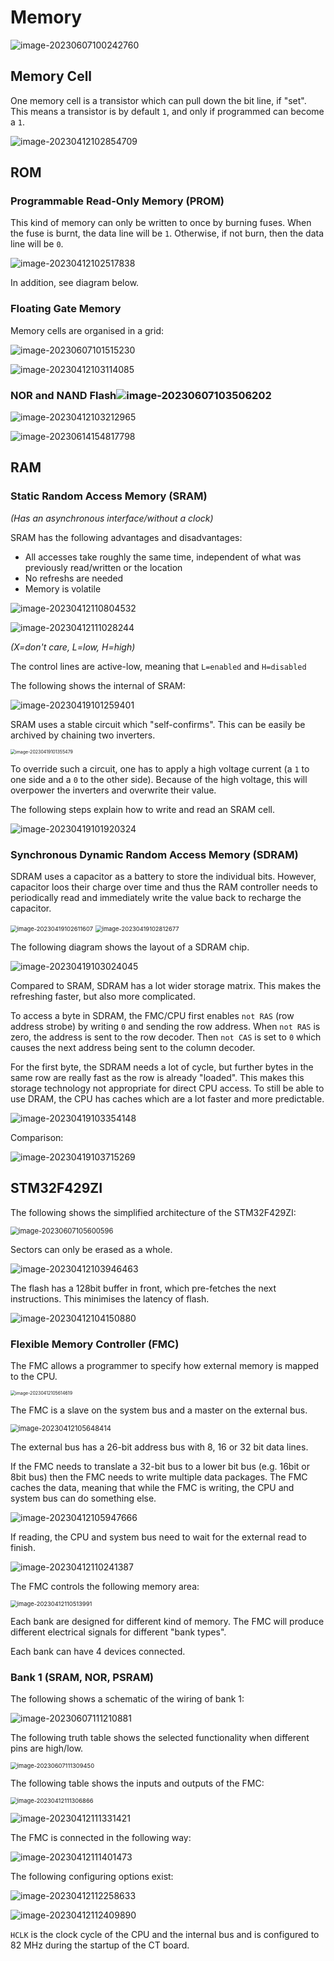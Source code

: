 # Memory

![image-20230607100242760](res/Memory/image-20230607100242760.png)

## Memory Cell

One memory cell is a transistor which can pull down the bit line, if "set". This means a transistor is by default `1`, and only if programmed can become a `1`.

![image-20230412102854709](res/Memory/image-20230412102854709.png)

## ROM

### Programmable Read-Only Memory (PROM)

This kind of memory can only be written to once by burning fuses. When the fuse is burnt, the data line will be `1`. Otherwise, if not burn, then the data line will be `0`.

![image-20230412102517838](res/Memory/image-20230412102517838.png)

In addition, see diagram below.

### Floating Gate Memory

Memory cells are organised in a grid:

![image-20230607101515230](res/Memory/image-20230607101515230.png)

![image-20230412103114085](res/Memory/image-20230412103114085.png)

### NOR and NAND Flash![image-20230607103506202](res/Memory/image-20230607103506202.png)

![image-20230412103212965](res/Memory/image-20230412103212965.png)

![image-20230614154817798](res/Memory/image-20230614154817798.png)

## RAM

### Static Random Access Memory (SRAM)

*(Has an asynchronous interface/without a clock)*

SRAM has the following advantages and disadvantages:

* All accesses take roughly the same time, independent of what was previously read/written or the location
* No refreshs are needed
* Memory is volatile

![image-20230412110804532](res/Memory/image-20230412110804532.png)

![image-20230412111028244](res/Memory/image-20230412111028244.png)

*(X=don't care, L=low, H=high)*

The control lines are active-low, meaning that `L=enabled` and `H=disabled`

The following shows the internal of SRAM:

![image-20230419101259401](res/Memory/image-20230419101259401.png)

SRAM uses a stable circuit which "self-confirms". This can be easily be archived by chaining two inverters.

<img src="res/Memory/image-20230419101355479.png" alt="image-20230419101355479" style="zoom: 50%;" />

To override such a circuit, one has to apply a high voltage current (a `1` to one side and a `0` to the other side). Because of the high voltage, this will overpower the inverters and overwrite their value.

The following steps explain how to write and read an SRAM cell.

![image-20230419101920324](res/Memory/image-20230419101920324.png)

### Synchronous Dynamic Random Access Memory (SDRAM)

SDRAM uses a capacitor as a battery to store the individual bits. However, capacitor loos their charge over time and thus the RAM controller needs to periodically read and immediately write the value back to recharge the capacitor.

<img src="res/Memory/image-20230419102611607.png" alt="image-20230419102611607" style="zoom: 67%;" />  <img src="res/Memory/image-20230419102812677.png" alt="image-20230419102812677" style="zoom:67%;" />

The following diagram shows the layout of a SDRAM chip.

![image-20230419103024045](res/Memory/image-20230419103024045.png)

Compared to SRAM, SDRAM has a lot wider storage matrix. This makes the refreshing faster, but also more complicated.

To access a byte in SDRAM, the FMC/CPU first enables `not RAS` (row address strobe) by writing `0`  and sending the row address.  When `not RAS` is zero, the address is sent to the row decoder. Then `not CAS` is set to `0` which causes the next address being sent to the column decoder.

For the first byte, the SDRAM needs a lot of cycle, but further bytes in the same row are really fast as the row is already "loaded". This makes this storage technology not appropriate for direct CPU access. To still be able to use DRAM, the CPU has caches which are a lot faster and more predictable.

![image-20230419103354148](res/Memory/image-20230419103354148.png)

Comparison:

![image-20230419103715269](res/Memory/image-20230419103715269.png)

## STM32F429ZI

The following shows the simplified architecture of the STM32F429ZI:

<img src="res/Memory/image-20230607105600596.png" alt="image-20230607105600596" style="zoom:80%;" />

Sectors can only be erased as a whole.

![image-20230412103946463](res/Memory/image-20230412103946463.png)

The flash has a 128bit buffer in front, which pre-fetches the next instructions. This minimises the latency of flash.

![image-20230412104150880](res/Memory/image-20230412104150880.png)

### Flexible Memory Controller (FMC)

The FMC allows a programmer to specify how external memory is mapped to the CPU.

<img src="res/Memory/image-20230412105614619.png" alt="image-20230412105614619" style="zoom:50%;" />

The FMC is a slave on the system bus and a master on the external bus.

<img src="res/Memory/image-20230412105648414.png" alt="image-20230412105648414" style="zoom:80%;" />

The external bus has a 26-bit address bus with 8, 16 or 32 bit data lines.

If the FMC needs to translate a 32-bit bus to a lower bit bus (e.g. 16bit or 8bit bus) then the FMC needs to write multiple data packages. The FMC caches the data, meaning that while the FMC is writing, the CPU and system bus can do something else.

![image-20230412105947666](res/Memory/image-20230412105947666.png)

If reading, the CPU and system bus need to wait for the external read to finish.

![image-20230412110241387](res/Memory/image-20230412110241387.png)

The FMC controls the following memory area:

<img src="res/Memory/image-20230412110513991.png" alt="image-20230412110513991" style="zoom:67%;" />

Each bank are designed for different kind of memory. The FMC will produce different electrical signals for different "bank types". 

Each bank can have 4 devices connected.

### Bank 1 (SRAM, NOR, PSRAM)

The following shows a schematic of the wiring of bank 1:

![image-20230607111210881](res/Memory/image-20230607111210881.png)

The following truth table shows the selected functionality when different pins are high/low.

<img src="res/Memory/image-20230607111309450.png" alt="image-20230607111309450" style="zoom:67%;" />

The following table shows the inputs and outputs of the FMC:

<img src="res/Memory/image-20230412111306866.png" alt="image-20230412111306866" style="zoom:67%;" />

![image-20230412111331421](res/Memory/image-20230412111331421.png)

The FMC is connected in the following way:

![image-20230412111401473](res/Memory/image-20230412111401473.png)

The following configuring options exist:

![image-20230412112258633](res/Memory/image-20230412112258633.png)

![image-20230412112409890](res/Memory/image-20230412112409890.png)

`HCLK` is the clock cycle of the CPU and the internal bus and is configured to 82 MHz during the startup of the CT board.